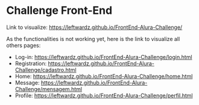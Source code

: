 # Challenge Front-End

Link to visualize: https://leftwardz.github.io/FrontEnd-Alura-Challenge/

As the functionalities is not working yet, here is the link to visualize all others pages:

- Log-in: https://leftwardz.github.io/FrontEnd-Alura-Challenge/login.html
- Registration: https://leftwardz.github.io/FrontEnd-Alura-Challenge/cadastro.html
- Home: https://leftwardz.github.io/FrontEnd-Alura-Challenge/home.html
- Message: https://leftwardz.github.io/FrontEnd-Alura-Challenge/mensagem.html
- Profile: https://leftwardz.github.io/FrontEnd-Alura-Challenge/perfil.html

